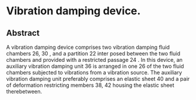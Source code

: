# Vibration damping device.

## Abstract
A vibration damping device comprises two vibration damping fluid chambers 26, 30 , and a partition 22 inter posed between the two fluid chambers and provided with a restricted passage 24 . In this device, an auxiliary vibration damping unit 36 is arranged in one 26 of the two fluid chambers subjected to vibrations from a vibration source. The auxiliary vibration damping unit preferably comprises an elastic sheet 40 and a pair of deformation restricting members 38, 42 housing the elastic sheet therebetween.